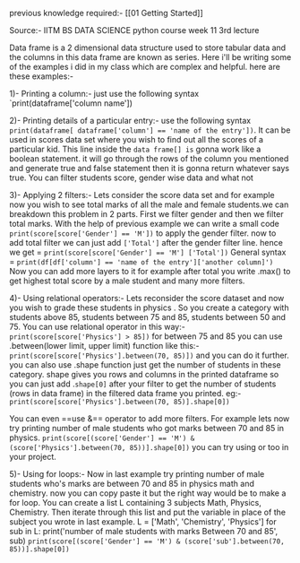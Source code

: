previous knowledge required:- [[01 Getting Started]]

Source:- IITM BS DATA SCIENCE python course week 11 3rd lecture

Data frame is a 2 dimensional data structure used to store tabular data and the columns in this data frame are known as series. 
Here i'll be writing some of the examples i did in my class which are complex and helpful.
 here are these examples:- 
 
 1)- Printing a column:-  just use the following syntax `print(dataframe['column name'])


2)- Printing details of a particular entry:- 
use the following syntax `print(dataframe[ dataframe['column'] == 'name of the entry'])`. It can be used in scores data set where you wish to find out all the scores of a particular kid. This line inside the `data frame[] is` gonna work like a boolean statement. it will go through the rows of the column you mentioned and generate true and false statement then it is gonna return whatever says true. You can filter students score, gender wise data and what not


3)- Applying 2 filters:- Lets consider the score data set and for example now you wish to see total marks of all the male and female students.we can breakdown this problem in 2 parts. First we filter gender and then we filter total marks. With the help of previous example we can write a small code `print(score[score['Gender'] == 'M'])` to apply the gender filter. now to add total filter we can just add `['Total']` after the gender filter line.
hence we get = `print(score[score['Gender'] == 'M'] ['Total'])`
General syntax = `print(df[df['column'] == 'name of the entry']['another column]')`
Now you can add more layers to it for example after total you write .max() to get highest total score by a male student and many more filters. 


4)- Using relational  operators:- Lets reconsider the score dataset and now you wish to grade these students in physics . So you create a category with students above 85, students between 75 and 85, students between 50 and 75. You can use relational operator in this way:- `print(score[score['Physics'] > 85])` for between 75 and 85 you can use .between(lower limit, upper limit) function like this:- `print(score[score['Physics'].between(70, 85)])` and you can do it further. you can also use .shape function just get the number of students in these category. shape gives you rows and columns in the printed dataframe so you can just add .`shape[0]` after your filter to get the number of students (rows in data frame) in the filtered data frame you printed. 
eg:- `print(score[score['Physics'].between(70, 85)].shape[0])`

You can even ==use &== operator to add more filters. For example lets now try printing number of  male students who got marks between 70 and 85 in physics. `print(score[(score['Gender'] == 'M') & (score['Physics'].between(70, 85))].shape[0])`
you can try using or too in your project.

5)- Using for loops:- Now in last example try printing number of male students who's marks are between 70 and 85 in physics math and chemistry. now you can copy paste it but the right way would be to make a for loop. You can create a list L containing 3 subjects Math, Physics, Chemistry. Then iterate through this list and put the variable in place of the subject you wrote in last example. 
L = ['Math', 'Chemistry', 'Physics']
for sub in L:
	print('number of male students with marks Between 70 and 85', sub)
	`print(score[(score['Gender'] == 'M') & (score['sub'].between(70, 85))].shape[0])`	

